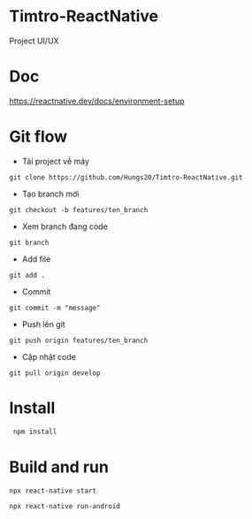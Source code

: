 # Timtro-ReactNative
Project UI/UX
# Doc
  https://reactnative.dev/docs/environment-setup
# Git flow
- Tải project về máy
```
git clone https://github.com/Hungs20/Timtro-ReactNative.git
```
- Tạo branch mới
```
git checkout -b features/ten_branch
```
- Xem branch đang code
```
git branch
```
- Add file
```
git add .
```
- Commit
```
git commit -m "message"
```
- Push lên git
```
git push origin features/ten_branch
```
- Cập nhật code
```
git pull origin develop
```
# Install
``` sh
 npm install
 ```
 # Build and run
 
 ```
 npx react-native start
 ```
 ```
 npx react-native run-android
 ```

